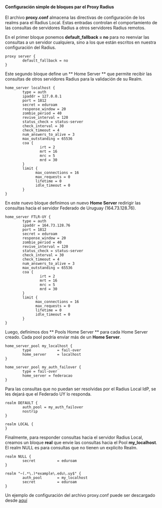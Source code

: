 #### Configuración simple de bloques par el Proxy Radius

El archivo **proxy.conf** almacena las directivas de configuración de los realms para el Radius Local. Estas entradas controlan el comportamiento de las consultas de servidores Radius a otros servidores Radius remotos.

En el primer bloque ponemos **default_fallback = no** para no reenviar las consultas a un servidor cualquiera, sino a los que están escritos en nuestra configuración del Radius.
```
proxy server {
        default_fallback = no
}
```
Este segundo bloque define un ** Home Server ** que permite recibir las consultas de otros servidores Radius para la validación de su Realm.

```
home_server localhost {
        type = auth
        ipaddr = 127.0.0.1
        port = 1812
        secret = eduroam
        response_window = 20
        zombie_period = 40
        revive_interval = 120
        status_check = status-server
        check_interval = 30
        check_timeout = 4
        num_answers_to_alive = 3
        max_outstanding = 65536
        coa {
                irt = 2
                mrt = 16
                mrc = 5
                mrd = 30
        }
        limit {
              max_connections = 16
              max_requests = 0
              lifetime = 0
              idle_timeout = 0
        }
}
```
En este nuevo bloque definimos un nuevo **Home Server** redirigir las consultas hacia el servidor Federado de Uruguay (164.73.128.76).

```
home_server FTLR-UY {
        type = auth
        ipaddr = 164.73.128.76
        port = 1812
        secret = eduroam
        response_window = 20
        zombie_period = 40
        revive_interval = 120
        status_check = status-server
        check_interval = 30
        check_timeout = 4
        num_answers_to_alive = 3
        max_outstanding = 65536
        coa {
                irt = 2
                mrt = 16
                mrc = 5
                mrd = 30
        }
        limit {
              max_connections = 16
              max_requests = 0
              lifetime = 0
              idle_timeout = 0
        }
}
```
Luego, definimos dos ** Pools Home Server ** para cada Home Server creado. Cada pool podría enviar más de un **Home Server**.

```
home_server_pool my_localhost {
        type            = fail-over
        home_server     = localhost
}

home_server_pool my_auth_failover {
        type = fail-over
        home_server = federacao
}
```
Para las consultas que no puedan ser resolvidas por el Radius Local IdP, se les dejará que el Federado UY lo responda.

```
realm DEFAULT {
        auth_pool = my_auth_failover
        nostrip
}

realm LOCAL {
}
```
Finalmente, para responder consultas hacia el servidor Radius Local, creamos un bloque **real** que envie las consultas hacia el Pool **my_localhost**. El realm NULL es para consultas que no tienen un explicito Realm.

```
realm NULL {
        secret          = eduroam
}

realm "~(.*\.)*example\.edu\.uy$" {
        auth_pool       = my_localhost
        secret          = eduroam
}
 ```

Un ejemplo de configuración del archivo proxy.conf puede ser descargado desde [aquí](https://www.github.com/richardqa/curso-eduroam/blob/master/modulos/proxy.conf)

